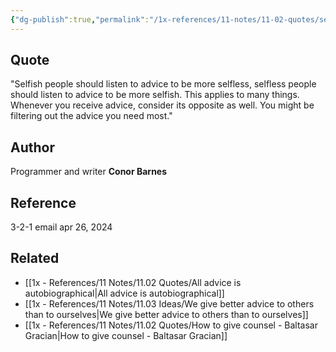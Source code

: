 ```yaml
---
{"dg-publish":true,"permalink":"/1x-references/11-notes/11-02-quotes/selfish-people-should-listen-to-advice-to-be-more-selfless-selfless-people-should-listen-to-advice-to-be-more-selfish-conor-barnes/","title":"Selfish people should listen to advice to be more selfless, selfless people should listen to advice to be more selfish - Conor Barnes","created":"2024-04-26T09:46:59.852+03:00","updated":"2024-04-26T09:49:06.620+03:00"}
---
```



## Quote
"Selfish people should listen to advice to be more selfless, selfless people should listen to advice to be more selfish. This applies to many things. Whenever you receive advice, consider its opposite as well. You might be filtering out the advice you need most."

## Author
Programmer and writer **Conor Barnes**

## Reference
3-2-1 email apr 26, 2024

## Related
- [[1x - References/11 Notes/11.02 Quotes/All advice is autobiographical\|All advice is autobiographical]]
- [[1x - References/11 Notes/11.03 Ideas/We give better advice to others than to ourselves\|We give better advice to others than to ourselves]]
- [[1x - References/11 Notes/11.02 Quotes/How to give counsel - Baltasar Gracian\|How to give counsel - Baltasar Gracian]]